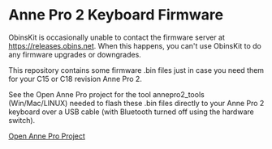 # Anne Pro 2 Keyboard Firmware

ObinsKit is occasionally unable to contact the firmware server at https://releases.obins.net. When this happens, you can't use ObinsKit to do any firmware upgrades or downgrades.

This repository contains some firmware .bin files just in case you need them for your C15 or C18 revision Anne Pro 2.

See the Open Anne Pro project for the tool annepro2_tools (Win/Mac/LINUX) needed to flash these .bin files directly to your Anne Pro 2 keyboard over a USB cable (with Bluetooth turned off using the hardware switch).

[Open Anne Pro Project](https://openannepro.github.io)
